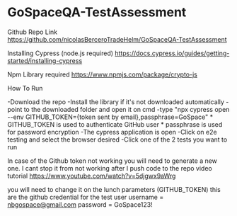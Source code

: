 # GoSpaceQA-TestAssessment
Github Repo Link
https://github.com/nicolasBerceroTradeHelm/GoSpaceQA-TestAssessment

Installing Cypress (node.js required)
https://docs.cypress.io/guides/getting-started/installing-cypress

Npm Library required
https://www.npmjs.com/package/crypto-js

How To Run

-Download the repo
-Install the library if it's not downloaded automatically
-point to the downloaded folder and open it on cmd
-type "npx cypress open --env GITHUB_TOKEN={token sent by email},passphrase=GoSpace"
    * GITHUB_TOKEN is used to authenticate GitHub user
    * passphrase is used for password encryption
-The cypress application is open
-Click on e2e testing and select the browser desired 
-Click one of the 2 tests you want to run

In case of the Github token not working you will need to generate a new one.
I cant stop it from not working after I push code to the repo
video tutorial
https://www.youtube.com/watch?v=5djgwx9aWrg

you will need to change it on the lunch parameters (GITHUB_TOKEN)
this are the github credential for the test user
username = nbgospace@gmail.com
password = GoSpace123!
